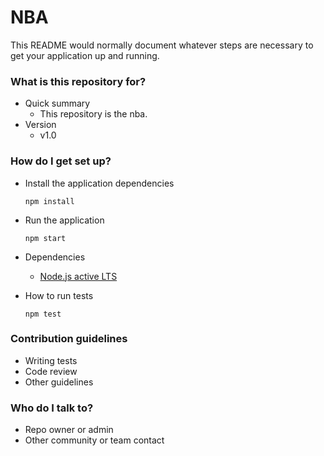 # NBA #

This README would normally document whatever steps are necessary to get your application up and running.

### What is this repository for? ###

* Quick summary
    * This repository is the nba.
* Version
    * v1.0

### How do I get set up? ###

* Install the application dependencies
    ```
    npm install
    ```

* Run the application
    ```
    npm start
    ```

* Dependencies
    * [Node.js active LTS](https://nodejs.org)

* How to run tests
    ```
    npm test
    ```

### Contribution guidelines ###

* Writing tests
* Code review
* Other guidelines

### Who do I talk to? ###

* Repo owner or admin
* Other community or team contact
